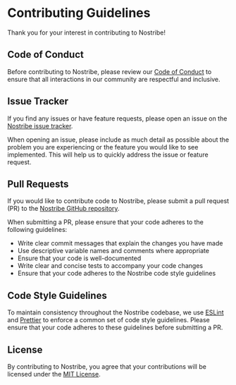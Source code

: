 # Contributing Guidelines

Thank you for your interest in contributing to Nostribe!

## Code of Conduct

Before contributing to Nostribe, please review our [Code of Conduct](https://github.com/sepehr-safari/nostribe-web-client/blob/main/CODE_OF_CONDUCT.md) to ensure that all interactions in our community are respectful and inclusive.

## Issue Tracker

If you find any issues or have feature requests, please open an issue on the [Nostribe issue tracker](https://github.com/sepehr-safari/nostribe-web-client/issues).

When opening an issue, please include as much detail as possible about the problem you are experiencing or the feature you would like to see implemented. This will help us to quickly address the issue or feature request.

## Pull Requests

If you would like to contribute code to Nostribe, please submit a pull request (PR) to the [Nostribe GitHub repository](https://github.com/sepehr-safari/nostribe-web-client/).

When submitting a PR, please ensure that your code adheres to the following guidelines:

- Write clear commit messages that explain the changes you have made
- Use descriptive variable names and comments where appropriate
- Ensure that your code is well-documented
- Write clear and concise tests to accompany your code changes
- Ensure that your code adheres to the Nostribe code style guidelines

## Code Style Guidelines

To maintain consistency throughout the Nostribe codebase, we use [ESLint](https://eslint.org/) and [Prettier](https://prettier.io/) to enforce a common set of code style guidelines. Please ensure that your code adheres to these guidelines before submitting a PR.

## License

By contributing to Nostribe, you agree that your contributions will be licensed under the [MIT License](https://github.com/sepehr-safari/nostribe-web-client/blob/main/LICENSE.md).
